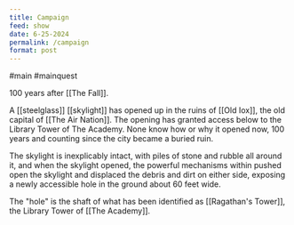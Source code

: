 ```yaml
---
title: Campaign
feed: show
date: 6-25-2024
permalink: /campaign
format: post
---
```



#main #mainquest

100 years after [[The Fall]].

A [[steelglass]] [[skylight]] has opened up in the ruins of [[Old Iox]], the old capital of [[The Air Nation]]. The opening has granted access below to the Library Tower of The Academy. None know how or why it opened now, 100 years and counting since the city became a buried ruin.

The skylight is inexplicably intact, with piles of stone and rubble all around it, and when the skylight opened, the powerful mechanisms within pushed open the skylight and displaced the debris and dirt on either side, exposing a newly accessible hole in the ground about 60 feet wide.

The "hole" is the shaft of what has been identified as [[Ragathan's Tower]], the Library Tower of [[The Academy]]. 
